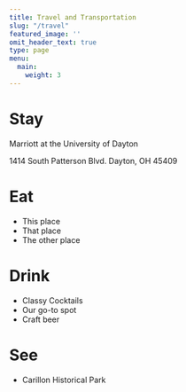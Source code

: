 ```yaml
---
title: Travel and Transportation
slug: "/travel"
featured_image: ''
omit_header_text: true
type: page
menu:
  main:
    weight: 3
---
```


# Stay

Marriott at the University of Dayton

1414 South Patterson Blvd. Dayton, OH 45409

# Eat

* This place
* That place
* The other place

# Drink

* Classy Cocktails
* Our go-to spot
* Craft beer

# See

* Carillon Historical Park
